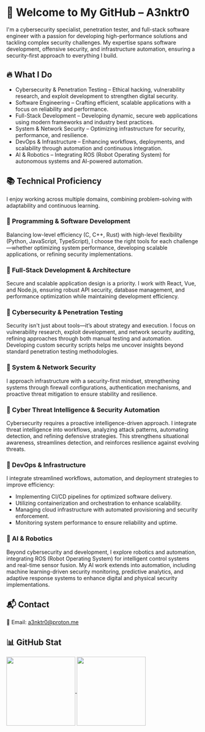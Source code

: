 # 👋 Welcome to My GitHub – A3nktr0
I'm a cybersecurity specialist, penetration tester, and full-stack software engineer with a passion for developing high-performance solutions and tackling complex security challenges. My expertise spans software development, offensive security, and infrastructure automation, ensuring a security-first approach to everything I build.
## 🔥 What I Do
- Cybersecurity & Penetration Testing – Ethical hacking, vulnerability research, and exploit development to strengthen digital security.
- Software Engineering – Crafting efficient, scalable applications with a focus on reliability and performance.
- Full-Stack Development – Developing dynamic, secure web applications using modern frameworks and industry best practices.
- System & Network Security – Optimizing infrastructure for security, performance, and resilience.
- DevOps & Infrastructure – Enhancing workflows, deployments, and scalability through automation and continuous integration.
- AI & Robotics – Integrating ROS (Robot Operating System) for autonomous systems and AI-powered automation.

## 📚 Technical Proficiency
I enjoy working across multiple domains, combining problem-solving with adaptability and continuous learning.

### 🔹 Programming & Software Development
Balancing low-level efficiency (C, C++, Rust) with high-level flexibility (Python, JavaScript, TypeScript), I choose the right tools for each challenge—whether optimizing system performance, developing scalable applications, or refining security implementations.

### 🔹 Full-Stack Development & Architecture
Secure and scalable application design is a priority. I work with React, Vue, and Node.js, ensuring robust API security, database management, and performance optimization while maintaining development efficiency.

### 🔹 Cybersecurity & Penetration Testing
Security isn't just about tools—it’s about strategy and execution. I focus on vulnerability research, exploit development, and network security auditing, refining approaches through both manual testing and automation. Developing custom security scripts helps me uncover insights beyond standard penetration testing methodologies.

### 🔹 System & Network Security
I approach infrastructure with a security-first mindset, strengthening systems through firewall configurations, authentication mechanisms, and proactive threat mitigation to ensure stability and resilience.

### 🔹 Cyber Threat Intelligence & Security Automation
Cybersecurity requires a proactive intelligence-driven approach. I integrate threat intelligence into workflows, analyzing attack patterns, automating detection, and refining defensive strategies. This strengthens situational awareness, streamlines detection, and reinforces resilience against evolving threats.

### 🔹 DevOps & Infrastructure
I integrate streamlined workflows, automation, and deployment strategies to improve efficiency:
- Implementing CI/CD pipelines for optimized software delivery.
- Utilizing containerization and orchestration to enhance scalability.
- Managing cloud infrastructure with automated provisioning and security enforcement.
- Monitoring system performance to ensure reliability and uptime.

### 🔹 AI & Robotics
Beyond cybersecurity and development, I explore robotics and automation, integrating ROS (Robot Operating System) for intelligent control systems and real-time sensor fusion. My AI work extends into automation, including machine learning-driven security monitoring, predictive analytics, and adaptive response systems to enhance digital and physical security implementations.

## 📬 Contact
📧 Email: a3nktr0@proton.me

## 📊 GitHub Stat
<a href="https://github.com/a3nktr0/github-readme-stats">
  <img height=180 align="center" src="https://github-readme-stats.vercel.app/api/top-langs/?username=a3nktr0&size_weight=0.5&count_weight=0.5&langs_count=10&theme=dark&hide_progress=true" />
</a>
<a href="https://github.com/a3nktr0/convoychat">
  <img height=180 align="center" src="https://github-readme-stats.vercel.app/api?username=a3nktr0&show_icons=true&theme=dark" />
</a>
